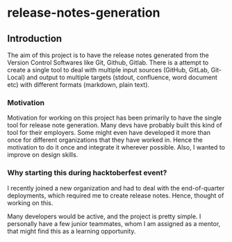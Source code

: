 # release-notes-generation

## Introduction
The aim of this project is to have the release notes generated from the Version Control Softwares like Git, Github, Gitlab. There is a attempt to create a single tool to deal with multiple input sources (GitHub, GitLab, Git-Local) and output to multiple targets (stdout, confluence, word document etc) with different formats (markdown, plain text).


### Motivation
Motivation for working on this project has been primarily to have the single tool for release note generation. Many devs have probably built this kind of tool for their employers. Some might even have developed it more than once for different organizations that they have worked in. Hence the motivation to do it once and integrate it wherever possible. Also, I wanted to improve on design skills.

### Why starting this during hacktoberfest event?

I recently joined a new organization and had to deal with the end-of-quarter deployments, which required me to create release notes. Hence, thought of working on this.

Many developers would be active, and the project is pretty simple. I personally have a few junior teammates, whom I am assigned as a mentor, that might find this as a learning opportunity.
